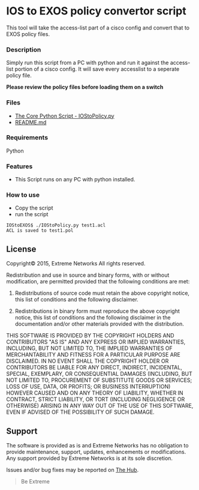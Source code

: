 # IOS to EXOS policy convertor script
This tool will take the access-list part of a cisco config and convert that to EXOS policy files.

### Description
Simply run this script from a PC with python and run it against the access-list portion of a cisco config.
It will save every accesslist to a seperate policy file.

**Please review the policy files before loading them on a switch**

### Files
* [The Core Python Script - IOStoPolicy.py](IOStoPolicy.py)
* [README.md](README.md)


### Requirements
Python

### Features
* This Script runs on any PC with python installed.
 

### How to use
* Copy the script
* run the script 
```
IOStoEXOS$ ./IOStoPolicy.py test1.acl 
ACL is saved to test1.pol
```


## License
Copyright© 2015, Extreme Networks
All rights reserved.

Redistribution and use in source and binary forms, with or without modification,
are permitted provided that the following conditions are met:

1. Redistributions of source code must retain the above copyright notice, this
list of conditions and the following disclaimer.

2. Redistributions in binary form must reproduce the above copyright notice,
this list of conditions and the following disclaimer in the documentation
and/or other materials provided with the distribution.

THIS SOFTWARE IS PROVIDED BY THE COPYRIGHT HOLDERS AND CONTRIBUTORS "AS IS" AND
ANY EXPRESS OR IMPLIED WARRANTIES, INCLUDING, BUT NOT LIMITED TO, THE IMPLIED
WARRANTIES OF MERCHANTABILITY AND FITNESS FOR A PARTICULAR PURPOSE ARE
DISCLAIMED. IN NO EVENT SHALL THE COPYRIGHT HOLDER OR CONTRIBUTORS BE LIABLE
FOR ANY DIRECT, INDIRECT, INCIDENTAL, SPECIAL, EXEMPLARY, OR CONSEQUENTIAL
DAMAGES (INCLUDING, BUT NOT LIMITED TO, PROCUREMENT OF SUBSTITUTE GOODS OR
SERVICES; LOSS OF USE, DATA, OR PROFITS; OR BUSINESS INTERRUPTION) HOWEVER
CAUSED AND ON ANY THEORY OF LIABILITY, WHETHER IN CONTRACT, STRICT LIABILITY,
OR TORT (INCLUDING NEGLIGENCE OR OTHERWISE) ARISING IN ANY WAY OUT OF THE USE
OF THIS SOFTWARE, EVEN IF ADVISED OF THE POSSIBILITY OF SUCH DAMAGE.

## Support
The software is provided as is and Extreme Networks has no obligation to provide
maintenance, support, updates, enhancements or modifications.
Any support provided by Extreme Networks is at its sole discretion.

Issues and/or bug fixes may be reported on [The Hub](https://community.extremenetworks.com/extreme).

>Be Extreme
